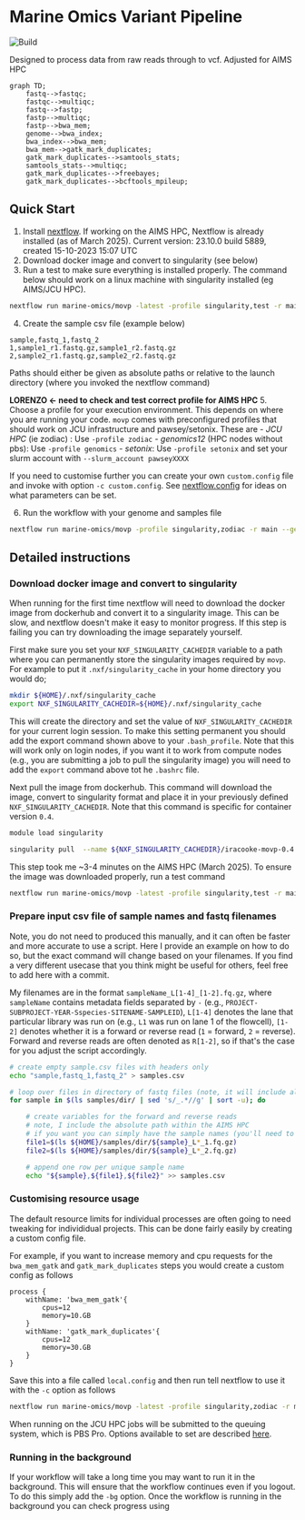 # Marine Omics Variant Pipeline

![Build](https://github.com/marine-omics/movp/actions/workflows/main.yml/badge.svg)

Designed to process data from raw reads through to vcf. Adjusted for AIMS HPC

```mermaid
graph TD;
	fastq-->fastqc;
	fastqc-->multiqc;
	fastq-->fastp;
	fastp-->multiqc;
	fastp-->bwa_mem;
	genome-->bwa_index;
	bwa_index-->bwa_mem;
	bwa_mem-->gatk_mark_duplicates;
	gatk_mark_duplicates-->samtools_stats;
	samtools_stats-->multiqc;
	gatk_mark_duplicates-->freebayes;
	gatk_mark_duplicates-->bcftools_mpileup;
```

## Quick Start

1. Install [nextflow](https://www.nextflow.io/). If working on the AIMS HPC, Nextflow is already installed (as of March 2025). Current version: 23.10.0 build 5889, created 15-10-2023 15:07 UTC
2. Download docker image and convert to singularity (see below)
3. Run a test to make sure everything is installed properly. The command below should work on a linux machine with singularity installed (eg AIMS/JCU HPC). 
```bash
nextflow run marine-omics/movp -latest -profile singularity,test -r main
```
4. Create the sample csv file (example below)
```
sample,fastq_1,fastq_2
1,sample1_r1.fastq.gz,sample1_r2.fastq.gz
2,sample2_r1.fastq.gz,sample2_r2.fastq.gz
```
Paths should either be given as absolute paths or relative to the launch directory (where you invoked the nextflow command)

**LORENZO <- need to check and test correct profile for AIMS HPC**
5. Choose a profile for your execution environment. This depends on where you are running your code. `movp` comes with preconfigured profiles that should work on JCU infrastructure and pawsey/setonix. These are
	- *JCU HPC* (ie zodiac) : Use `-profile zodiac`
	- *genomics12* (HPC nodes without pbs): Use `-profile genomics`
	- *setonix*: Use `-profile setonix` and set your slurm account with `--slurm_account pawseyXXXX`

If you need to customise further you can create your own `custom.config` file and invoke with option `-c custom.config`. See [nextflow.config](nextflow.config) for ideas on what parameters can be set.

6. Run the workflow with your genome and samples file
```bash
nextflow run marine-omics/movp -profile singularity,zodiac -r main --genome <genomefile> --samples <samples.csv> --outdir myoutputs
```

## Detailed instructions

### Download docker image and convert to singularity

When running for the first time nextflow will need to download the docker image from dockerhub and convert it to a singularity image. This can be slow, and nextflow doesn't make it easy to monitor progress.  If this step is failing you can try downloading the image separately yourself. 

First make sure you set your `NXF_SINGULARITY_CACHEDIR` variable to a path where you can permanently store the singularity images required by `movp`. For example to put it `.nxf/singularity_cache` in your home directory you would do;
```bash
mkdir ${HOME}/.nxf/singularity_cache
export NXF_SINGULARITY_CACHEDIR=${HOME}/.nxf/singularity_cache
```

This will create the directory and set the value of `NXF_SINGULARITY_CACHEDIR` for your current login session. To make this setting permanent you should add the export command shown above to your `.bash_profile`. Note that this will work only on login nodes, if you want it to work from compute nodes (e.g., you are submitting a job to pull the singularity image) you will need to add the `export` command above tot he `.bashrc` file.

Next pull the image from dockerhub. This command will download the image, convert to singularity format and place it in your previously defined `NXF_SINGULARITY_CACHEDIR`.  Note that this command is specific for container version `0.4`. 
```bash
module load singularity

singularity pull  --name ${NXF_SINGULARITY_CACHEDIR}/iracooke-movp-0.4.img docker://iracooke/movp:0.4
```

This step took me ~3-4 minutes on the AIMS HPC (March 2025). To ensure the image was downloaded properly, run a test command

```bash
nextflow run marine-omics/movp -latest -profile singularity,test -r main
```

### Prepare input csv file of sample names and fastq filenames

Note, you do not need to produced this manually, and it can often be faster and more accurate to use a script. Here I provide an example on how to do so, but the exact command will change based on your filenames. If you find a very different usecase that you think might be useful for others, feel free to add here with a commit.

My filenames are in the format `sampleName_L[1-4]_[1-2].fq.gz`, where `sampleName` contains metadata fields separated by `-` (e.g., `PROJECT-SUBPROJECT-YEAR-Sspecies-SITENAME-SAMPLEID`), `L[1-4]` denotes the lane that particular library was run on (e.g., `L1` was run on lane 1 of the flowcell), `[1-2]` denotes whether it is a forward or reverse read (`1` = forward, `2` =  reverse). Forward and reverse reads are often denoted as `R[1-2]`, so if that's the case for you adjust the script accordingly.

```bash
# create empty sample.csv files with headers only
echo "sample,fastq_1,fastq_2" > samples.csv

# loop over files in directory of fastq files (note, it will include all samples in the directory, adjust if needed)
for sample in $(ls samples/dir/ | sed 's/_.*//g' | sort -u); do

	# create variables for the forward and reverse reads
	# note, I include the absolute path within the AIMS HPC
	# if you want you can simply have the sample names (you'll need to run this script from the directory where the fq files are found)
	file1=$(ls ${HOME}/samples/dir/${sample}_L*_1.fq.gz)
	file2=$(ls ${HOME}/samples/dir/${sample}_L*_2.fq.gz)

	# append one row per unique sample name
	echo "${sample},${file1},${file2}" >> samples.csv
```

### Customising resource usage

The default resource limits for individual processes are often going to need tweaking for individidual projects. This can be done fairly easily by creating a custom config file. 


For example, if you want to increase memory and cpu requests for the `bwa_mem_gatk` and `gatk_mark_duplicates` steps you would create a custom config as follows
```
process {
	withName: 'bwa_mem_gatk'{
		cpus=12
		memory=10.GB
	}
	withName: 'gatk_mark_duplicates'{
		cpus=12
		memory=30.GB
	}
}
```
Save this into a file called `local.config` and then run tell nextflow to use it with the `-c` option as follows

```bash
nextflow run marine-omics/movp -latest -profile singularity,zodiac -r main <genomefile> --samples <samples.csv> --outdir myoutputs -c local.config
```

When running on the JCU HPC jobs will be submitted to the queuing system, which is PBS Pro. Options available to set are described [here](https://www.nextflow.io/docs/latest/executor.html#pbs-pro). 


### Running in the background

If your workflow will take a long time you may want to run it in the background. This will ensure that the workflow continues even if you logout.  To do this simply add the `-bg` option. Once the workflow is running in the background you can check progress using
```bash

```

